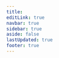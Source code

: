 ```yaml
---
title:
editLink: true
navbar: true
sidebar: true
aside: false
lastUpdated: true
footer: true
---
```


# 